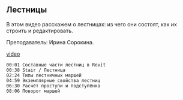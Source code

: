 ## Лестницы

В этом видео расскажем о лестницах: из чего они состоят, как их строить и редактировать.

Преподаватель: Ирина Сорокина.

[video](https://player.softculture.cc/embed/online/RVT/RVT_42.17.02_L4-5_Stair_Elements)

``` chapters
00:01 Составные части лестниц в Revit
00:38 Stair / Лестница
02:24 Типы лестничных маршей
04:59 Экземплярные свойства лестниц
06:30 Расчёт проступи и подступёнка
08:06 Поворот маршей
```
